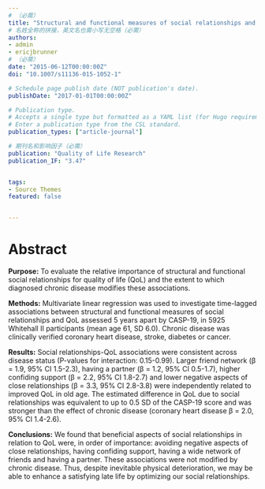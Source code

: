 ```yaml
---
# （必需）
title: "Structural and functional measures of social relationships and quality of life among older adults: does chronic disease status matter?"
# 名姓全称的拼接，英文名也需小写无空格（必需）
authors:
- admin
- ericjbrunner
# （必需）
date: "2015-06-12T00:00:00Z"
doi: "10.1007/s11136-015-1052-1"

# Schedule page publish date (NOT publication's date).
publishDate: "2017-01-01T00:00:00Z"

# Publication type.
# Accepts a single type but formatted as a YAML list (for Hugo requirements).
# Enter a publication type from the CSL standard.
publication_types: ["article-journal"]

# 期刊名和影响因子（必需）
publication: "Quality of Life Research"
publication_IF: "3.47"


tags:
- Source Themes
featured: false


---
```


# **Abstract**
**Purpose:** To evaluate the relative importance of structural and functional social relationships for quality of life (QoL) and the extent to which diagnosed chronic disease modifies these associations.

**Methods:** Multivariate linear regression was used to investigate time-lagged associations between structural and functional measures of social relationships and QoL assessed 5 years apart by CASP-19, in 5925 Whitehall II participants (mean age 61, SD 6.0). Chronic disease was clinically verified coronary heart disease, stroke, diabetes or cancer.

**Results:** Social relationships-QoL associations were consistent across disease status (P-values for interaction: 0.15-0.99). Larger friend network (β = 1.9, 95% CI 1.5-2.3), having a partner (β = 1.2, 95% CI 0.5-1.7), higher confiding support (β = 2.2, 95% CI 1.8-2.7) and lower negative aspects of close relationships (β = 3.3, 95% CI 2.8-3.8) were independently related to improved QoL in old age. The estimated difference in QoL due to social relationships was equivalent to up to 0.5 SD of the CASP-19 score and was stronger than the effect of chronic disease (coronary heart disease β = 2.0, 95% CI 1.4-2.6).

**Conclusions:** We found that beneficial aspects of social relationships in relation to QoL were, in order of importance: avoiding negative aspects of close relationships, having confiding support, having a wide network of friends and having a partner. These associations were not modified by chronic disease. Thus, despite inevitable physical deterioration, we may be able to enhance a satisfying late life by optimizing our social relationships.